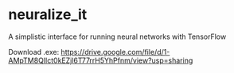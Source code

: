 # neuralize_it
A simplistic interface for running neural networks with TensorFlow

Download .exe: 
https://drive.google.com/file/d/1-AMpTM8QIlct0kEZjl6T77rrH5YhPfnm/view?usp=sharing
